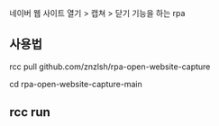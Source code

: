 네이버 웹 사이트 열기 > 캡쳐 > 닫기 기능을 하는 rpa 


사용법
---------------------------------
rcc pull github.com/znzlsh/rpa-open-website-capture

cd rpa-open-website-capture-main

rcc run
---------------------------------